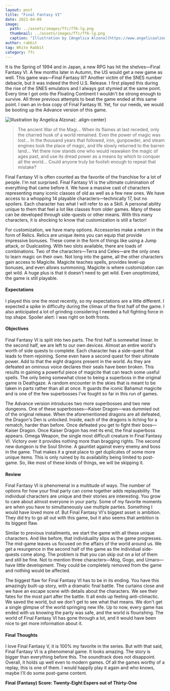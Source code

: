 ```yaml
---
layout: post
title: "Final Fantasy VI"
date: 2021-04-09
image:
  path: ../assets/images/ffc/ff6-lg.png
  thumbnail: ../assets/images/ffc/ff6-lg.png
  caption: "Illustration by [Angelica Alzona](https://www.angelicaalzona.com/)"
author: rabbit
tag: White Rabbit
category: ffc
---
```


It is the Spring of 1994 and in Japan, a new RPG has hit the shelves—Final Fantasy VI. A few months later in Autumn, the US would get a new game as well. This game was—Final Fantasy III? Another victim of the SNES number debacle, but it was indeed the third U.S. Release. I first played this during the rise of the SNES emulators and I always got stymied at the same point. Every time I got onto the Floating Continent I wouldn't be strong enough to survive. All three previous attempts to beat the game ended at this same point. I own an in-box copy of Final Fantasy III. Yet, for our needs, we would be booting up the Advance version of this game.

<!--more-->

![Illustration by Angelica Alzona]({{site.images}}/ffc/ff6-lg.png){: .align-center}

> The ancient War of the Magi... When its flames at last receded, only the charred husk of a world remained. Even the power of magic was lost... In the thousand years that followed, iron, gunpowder, and steam engines took the place of magic, and life slowly returned to the barren land... Yet there now stands one who would reawaken the magic of ages past, and use its dread power as a means by which to conquer all the world... Could anyone truly be foolish enough to repeat that mistake?

Final Fantasy VI is often counted as the favorite of the franchise for a lot of people. I'm not surprised. Final Fantasy VI is the ultimate culmination of everything that came before it. We have a massive cast of characters representing many iconic classes of old as well as a few new ones. We have access to a whopping 14 playable characters—technically 17, but no spoilers. Each character has what I will refer to as a Skill. A personal ability unique to them that feel a lot like classes from older games. Many of these can be developed through side-quests or other means. With this many characters, it is shocking to know that customization is still a factor!

For customization, we have many options. Accessories make a return in the form of Relics. Relics are unique items you can equip that provide impressive bonuses. These come in the form of things like using a Jump attack, or Dualcasting. With two slots available, there are loads of combinations. Two of the characters—Terra and Celes—are the only ones to learn magic on their own. Not long into the game, all the other characters gain access to Magicite. Magicite teaches spells, provides level-up bonuses, and even allows summoning. Magicite is where customization can get wild. A huge plus is that it doesn't need to get wild. Even unoptimized, the game is still playable.

#### Expectations

I played this one the most recently, so my expectations are a little different. I expected a spike in difficulty during the climax of the first half of the game. I also anticipated a lot of grinding considering I needed a full fighting force in top shape. Spoiler alert: I was right on both fronts.

#### Objectives

Final Fantasy VI is split into two parts. The first half is somewhat linear. In the second half, we are left to our own devices. Almost an entire world's worth of side quests to complete. Each character has a side-quest that leads to them rejoining. Some even have a second quest for their ultimate power. Add to that the eight dragons present in the world. As they are defeated an ominous voice declares their seals have been broken. This results in gaining a powerful piece of magicite that can teach some useful spells. The only being somewhat close to being a superboss in the original game is Deathgaze. A random encounter in the skies that is meant to be taken in parts rather than all at once. It guards the iconic Bahamut magicite and is one of the few superbosses I've fought so far in this run of games.

The Advance version introduces two more superbosses and two new dungeons. One of these superbosses—Kaiser Dragon—was dummied out of the original release. When the aforementioned dragons are all defeated, the Dragon's Den is unlocked. Inside, each of the dragons is itching for a rematch, harder than before. Once defeated you get to fight their boss—Kaiser Dragon. Once Kaiser Dragon has met its end, the final superboss appears. Omega Weapon, the single most difficult creature in Final Fantasy VI. Victory over it provides nothing more than bragging rights. The second new dungeon is the Soul Shrine. A gauntlet against every enemy and boss in the game. That makes it a great place to get duplicates of some more unique items. This is only ruined by its availability being limited to post-game. So, like most of these kinds of things, we will be skipping it.

#### Review

Final Fantasy VI is phenomenal in a multitude of ways. The number of options for how your final party can come together adds replayability. The individual characters are unique and their stories are interesting. You grow to care about almost everyone in your party. Some of my favorite moments are when you have to simultaneously use multiple parties. Something I would have loved more of. But Final Fantasy VI's biggest asset is ambition. They did try to go all out with this game, but it also seems that ambition is its biggest flaw.

Similar to previous installments, we start the game with all these unique characters. And like before, that individuality slips as the game progresses. The mid-game leaves us focused on the affairs of the world around us. We get a resurgence in the second half of the game as the individual side-quests come along. The problem is that you can skip out on a lot of them and still be fine. Not to mention three characters—Mog, Gogo, and Umaro—have little development. They could be completely removed from the game and nothing would be affected.

The biggest flaw for Final Fantasy VI has to be in its ending. You have this amazingly built-up story, with a dramatic final battle. The curtains close and we have an escape scene with details about the characters. We see their fates for the most part after the battle. It all ends up feeling anti-climactic. We saved the world, but we don't get to see what that means. We don't get a single glimpse of the world springing new life. Up to now, every game has ended with us knowing the party was safe, and the world is flourishing. The world of Final Fantasy VI has gone through a lot, and it would have been nice to get more information about it.

#### Final Thoughts

I love Final Fantasy V, it is 100% my favorite in the series. But with that said, Final Fantasy VI is a phenomenal game. It looks amazing. The story is bigger than everything before this. The soundtrack does not disappoint. Overall, it holds up well even to modern games. Of all the games worthy of a replay, this is one of them. I would happily play it again and who knows, maybe I'll do some post-game content.

**Final (Fantasy) Score: Twenty-Eight Espers out of Thirty-One**